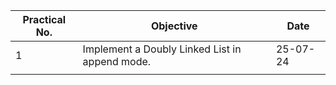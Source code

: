| Practical No. | Objective                                      | Date     |
| ------------- | ---------------------------------------------- | -------- |
| 1             | Implement a Doubly Linked List in append mode. | 25-07-24 |
|               |                                                |          |
